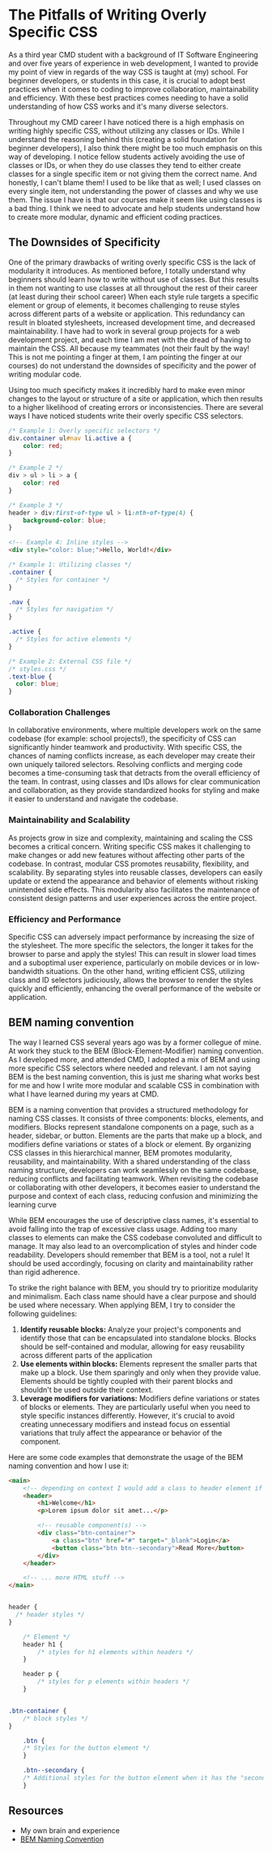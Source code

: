 # The Pitfalls of Writing Overly Specific CSS

As a third year CMD student with a background of IT Software Engineering and over five years of experience in web development, I wanted to provide my point of view in regards of the way CSS is taught at (my) school. For beginner developers, or students in this case, it is crucial to adopt best practices when it comes to coding to improve collaboration, maintainability and efficiency. With these best practices comes needing to have a solid understanding of how CSS works and it's many diverse selectors.

Throughout my CMD career I have noticed there is a high emphasis on writing highly specific CSS, without utilizing any classes or IDs. While I understand the reasoning behind this (creating a solid foundation for beginner developers), I also think there might be too much emphasis on this way of developing. I notice fellow students actively avoiding the use of classes or IDs, or when they do use classes they tend to either create classes for a single specific item or not giving them the correct name. And honestly, I can't blame them! I used to be like that as well; I used classes on every single item, not understanding the power of classes and why we use them. The issue I have is that our courses make it seem like using classes is a bad thing. I think we need to advocate and help students understand how to create more modular, dynamic and efficient coding practices.

## The Downsides of Specificity

One of the primary drawbacks of writing overly specific CSS is the lack of modularity it introduces. As mentioned before, I totally understand why beginners should learn how to write without use of classes. But this results in them not wanting to use classes at all throughout the rest of their career (at least during their school career) When each style rule targets a specific element or group of elements, it becomes challenging to reuse styles across different parts of a website or application. This redundancy can result in bloated stylesheets, increased development time, and decreased maintainability. I have had to work in several group projects for a web development project, and each time I am met with the dread of having to maintain the CSS. All because my teammates (not their fault by the way! This is not me pointing a finger at them, I am pointing the finger at our courses) do not understand the downsides of specificity and the power of writing modular code. 

Using too much specificty makes it incredibly hard to make even minor changes to the layout or structure of a site or application, which then results to a higher likelihood of creating errors or inconsistencies. There are several ways I have noticed students write their overly specific CSS selectors.

```css
/* Example 1: Overly specific selectors */
div.container ul#nav li.active a {
    color: red;
}

/* Example 2 */
div > ul > li > a {
    color: red
}

/* Example 3 */
header > div:first-of-type ul > li:nth-of-type(4) {
    background-color: blue;
}

```

```html
<!-- Example 4: Inline styles -->
<div style="color: blue;">Hello, World!</div>
```

```css
/* Example 1: Utilizing classes */
.container {
  /* Styles for container */
}

.nav {
  /* Styles for navigation */
}

.active {
  /* Styles for active elements */
}

/* Example 2: External CSS file */
/* styles.css */
.text-blue {
  color: blue;
}
```

### Collaboration Challenges

In collaborative environments, where multiple developers work on the same codebase (for example: school projects!), the specificity of CSS can significantly hinder teamwork and productivity. With specific CSS, the chances of naming conflicts increase, as each developer may create their own uniquely tailored selectors. Resolving conflicts and merging code becomes a time-consuming task that detracts from the overall efficiency of the team. In contrast, using classes and IDs allows for clear communication and collaboration, as they provide standardized hooks for styling and make it easier to understand and navigate the codebase.

### Maintainability and Scalability

As projects grow in size and complexity, maintaining and scaling the CSS becomes a critical concern. Writing specific CSS makes it challenging to make changes or add new features without affecting other parts of the codebase. In contrast, modular CSS promotes reusability, flexibility, and scalability. By separating styles into reusable classes, developers can easily update or extend the appearance and behavior of elements without risking unintended side effects. This modularity also facilitates the maintenance of consistent design patterns and user experiences across the entire project.

### Efficiency and Performance

Specific CSS can adversely impact performance by increasing the size of the stylesheet. The more specific the selectors, the longer it takes for the browser to parse and apply the styles! This can result in slower load times and a suboptimal user experience, particularly on mobile devices or in low-bandwidth situations. On the other hand, writing efficient CSS, utilizing class and ID selectors judiciously, allows the browser to render the styles quickly and efficiently, enhancing the overall performance of the website or application.

## BEM naming convention

The way I learned CSS several years ago was by a former collegue of mine. At work they stuck to the BEM (Block-Element-Modifier) naming convention. As I developed more, and attended CMD, I adopted a mix of BEM and using more specific CSS selectors where needed and relevant. I am not saying BEM is the best naming convention, this is just me sharing what works best for me and how I write more modular and scalable CSS in combination with what I have learned during my years at CMD.

BEM is a naming convention that provides a structured methodology for naming CSS classes. It consists of three components: blocks, elements, and modifiers. Blocks represent standalone components on a page, such as a header, sidebar, or button. Elements are the parts that make up a block, and modifiers define variations or states of a block or element. By organizing CSS classes in this hierarchical manner, BEM promotes modularity, reusability, and maintainability. With a shared understanding of the class naming structure, developers can work seamlessly on the same codebase, reducing conflicts and facilitating teamwork. When revisiting the codebase or collaborating with other developers, it becomes easier to understand the purpose and context of each class, reducing confusion and minimizing the learning curve

While BEM encourages the use of descriptive class names, it's essential to avoid falling into the trap of excessive class usage. Adding too many classes to elements can make the CSS codebase convoluted and difficult to manage. It may also lead to an overcomplication of styles and hinder code readability. Developers should remember that BEM is a tool, not a rule! It should be used accordingly, focusing on clarity and maintainability rather than rigid adherence.

To strike the right balance with BEM, you should try to prioritize modularity and minimalism. Each class name should have a clear purpose and should be used where necessary. When applying BEM, I try to consider the following guidelines:

1. **Identify reusable blocks:** Analyze your project's components and identify those that can be encapsulated into standalone blocks. Blocks should be self-contained and modular, allowing for easy reusability across different parts of the application
2. **Use elements within blocks:** Elements represent the smaller parts that make up a block. Use them sparingly and only when they provide value. Elements should be tightly coupled with their parent blocks and shouldn't be used outside their context.
3. **Leverage modifiers for variations:** Modifiers define variations or states of blocks or elements. They are particularly useful when you need to style specific instances differently. However, it's crucial to avoid creating unnecessary modifiers and instead focus on essential variations that truly affect the appearance or behavior of the component.

Here are some code examples that demonstrate the usage of the BEM naming convention and how I use it:

```html
<main>
    <!-- depending on context I would add a class to header element if necessary -->
    <header>
        <h1>Welcome</h1>
        <p>Lorem ipsum dolor sit amet...</p>

        <!-- reusable component(s) -->
        <div class="btn-container">
            <a class="btn" href="#" target="_blank">Login</a>
            <button class="btn btn--secondary">Read More</button>
        </div>
    </header>

    <!-- ... more HTML stuff -->
</main>
```

```css

header {
  /* header styles */
}

    /* Element */
    header h1 {
        /* styles for h1 elements within headers */
    }

    header p {
        /* styles for p elements within headers */
    }


.btn-container {
    /* block styles */
}

    .btn {
    /* Styles for the button element */
    }

    .btn--secondary {
    /* Additional styles for the button element when it has the "secondary" modifier */
    }

```

## Resources

- My own brain and experience
- [BEM Naming Convention](https://getbem.com/naming/)